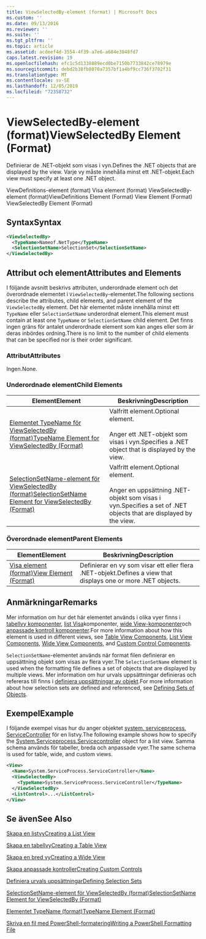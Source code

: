```yaml
---
title: ViewSelectedBy-element (format) | Microsoft Docs
ms.custom: ''
ms.date: 09/13/2016
ms.reviewer: ''
ms.suite: ''
ms.tgt_pltfrm: ''
ms.topic: article
ms.assetid: acdeef4d-3554-4f39-a7e6-a684e3848fd7
caps.latest.revision: 19
ms.openlocfilehash: efc1c5d1338889ecd0be7150b7733842ce78979e
ms.sourcegitcommit: debd2b38fb8070a7357bf1a4bf9cc736f3702f31
ms.translationtype: MT
ms.contentlocale: sv-SE
ms.lasthandoff: 12/05/2019
ms.locfileid: "72358732"
---
```

# <a name="viewselectedby-element-format"></a><span data-ttu-id="cfad6-102">ViewSelectedBy-element (format)</span><span class="sxs-lookup"><span data-stu-id="cfad6-102">ViewSelectedBy Element (Format)</span></span>

<span data-ttu-id="cfad6-103">Definierar de .NET-objekt som visas i vyn.</span><span class="sxs-lookup"><span data-stu-id="cfad6-103">Defines the .NET objects that are displayed by the view.</span></span> <span data-ttu-id="cfad6-104">Varje vy måste innehålla minst ett .NET-objekt.</span><span class="sxs-lookup"><span data-stu-id="cfad6-104">Each view must specify at least one .NET object.</span></span>

<span data-ttu-id="cfad6-105">ViewDefinitions-element (format) Visa element (format) ViewSelectedBy-element (format)</span><span class="sxs-lookup"><span data-stu-id="cfad6-105">ViewDefinitions Element (Format) View Element (Format) ViewSelectedBy Element (Format)</span></span>

## <a name="syntax"></a><span data-ttu-id="cfad6-106">Syntax</span><span class="sxs-lookup"><span data-stu-id="cfad6-106">Syntax</span></span>

```xml
<ViewSelectedBy>
  <TypeName>Nameof.NetType</TypeName>
  <SelectionSetName>SelectionSet</SelectionSetName>
</ViewSelectedBy>
```

## <a name="attributes-and-elements"></a><span data-ttu-id="cfad6-107">Attribut och element</span><span class="sxs-lookup"><span data-stu-id="cfad6-107">Attributes and Elements</span></span>

<span data-ttu-id="cfad6-108">I följande avsnitt beskrivs attributen, underordnade element och det överordnade elementet i `ViewSelectedBy`-elementet.</span><span class="sxs-lookup"><span data-stu-id="cfad6-108">The following sections describe the attributes, child elements, and parent element of the `ViewSelectedBy` element.</span></span> <span data-ttu-id="cfad6-109">Det här elementet måste innehålla minst ett `TypeName` eller `SelectionSetName` underordnat element.</span><span class="sxs-lookup"><span data-stu-id="cfad6-109">This element must contain at least one `TypeName` or `SelectionSetName` child element.</span></span> <span data-ttu-id="cfad6-110">Det finns ingen gräns för antalet underordnade element som kan anges eller som är deras inbördes ordning.</span><span class="sxs-lookup"><span data-stu-id="cfad6-110">There is no limit to the number of child elements that can be specified nor is their order significant.</span></span>

### <a name="attributes"></a><span data-ttu-id="cfad6-111">Attribut</span><span class="sxs-lookup"><span data-stu-id="cfad6-111">Attributes</span></span>

<span data-ttu-id="cfad6-112">Ingen.</span><span class="sxs-lookup"><span data-stu-id="cfad6-112">None.</span></span>

### <a name="child-elements"></a><span data-ttu-id="cfad6-113">Underordnade element</span><span class="sxs-lookup"><span data-stu-id="cfad6-113">Child Elements</span></span>

|<span data-ttu-id="cfad6-114">Element</span><span class="sxs-lookup"><span data-stu-id="cfad6-114">Element</span></span>|<span data-ttu-id="cfad6-115">Beskrivning</span><span class="sxs-lookup"><span data-stu-id="cfad6-115">Description</span></span>|
|-------------|-----------------|
|[<span data-ttu-id="cfad6-116">Elementet TypeName för ViewSelectedBy (format)</span><span class="sxs-lookup"><span data-stu-id="cfad6-116">TypeName Element for ViewSelectedBy (Format)</span></span>](./typename-element-for-viewselectedby-format.md)|<span data-ttu-id="cfad6-117">Valfritt element.</span><span class="sxs-lookup"><span data-stu-id="cfad6-117">Optional element.</span></span><br /><br /> <span data-ttu-id="cfad6-118">Anger ett .NET-objekt som visas i vyn.</span><span class="sxs-lookup"><span data-stu-id="cfad6-118">Specifies a .NET object that is displayed by the view.</span></span>|
|[<span data-ttu-id="cfad6-119">SelectionSetName-element för ViewSelectedBy (format)</span><span class="sxs-lookup"><span data-stu-id="cfad6-119">SelectionSetName Element for ViewSelectedBy (Format)</span></span>](./selectionsetname-element-for-viewselectedby-format.md)|<span data-ttu-id="cfad6-120">Valfritt element.</span><span class="sxs-lookup"><span data-stu-id="cfad6-120">Optional element.</span></span><br /><br /> <span data-ttu-id="cfad6-121">Anger en uppsättning .NET-objekt som visas i vyn.</span><span class="sxs-lookup"><span data-stu-id="cfad6-121">Specifies a set of .NET objects that are displayed by the view.</span></span>|

### <a name="parent-elements"></a><span data-ttu-id="cfad6-122">Överordnade element</span><span class="sxs-lookup"><span data-stu-id="cfad6-122">Parent Elements</span></span>

|<span data-ttu-id="cfad6-123">Element</span><span class="sxs-lookup"><span data-stu-id="cfad6-123">Element</span></span>|<span data-ttu-id="cfad6-124">Beskrivning</span><span class="sxs-lookup"><span data-stu-id="cfad6-124">Description</span></span>|
|-------------|-----------------|
|[<span data-ttu-id="cfad6-125">Visa element (format)</span><span class="sxs-lookup"><span data-stu-id="cfad6-125">View Element (Format)</span></span>](./view-element-format.md)|<span data-ttu-id="cfad6-126">Definierar en vy som visar ett eller flera .NET-objekt.</span><span class="sxs-lookup"><span data-stu-id="cfad6-126">Defines a view that displays one or more .NET objects.</span></span>|

## <a name="remarks"></a><span data-ttu-id="cfad6-127">Anmärkningar</span><span class="sxs-lookup"><span data-stu-id="cfad6-127">Remarks</span></span>

<span data-ttu-id="cfad6-128">Mer information om hur det här elementet används i olika vyer finns i [tabellvy komponenter](./creating-a-table-view.md), [list Visa](./creating-a-list-view.md)komponenter, [wide View-komponenter](./creating-a-wide-view.md)och [anpassade kontroll komponenter](./creating-custom-controls.md).</span><span class="sxs-lookup"><span data-stu-id="cfad6-128">For more information about how this element is used in different views, see [Table View Components](./creating-a-table-view.md), [List View Components](./creating-a-list-view.md), [Wide View Components](./creating-a-wide-view.md), and [Custom Control Components](./creating-custom-controls.md).</span></span>

<span data-ttu-id="cfad6-129">`SelectionSetName`-elementet används när format filen definierar en uppsättning objekt som visas av flera vyer.</span><span class="sxs-lookup"><span data-stu-id="cfad6-129">The `SelectionSetName` element is used when the formatting file defines a set of objects that are displayed by multiple views.</span></span> <span data-ttu-id="cfad6-130">Mer information om hur urvals uppsättningar definieras och refereras till finns i [definiera uppsättningar av objekt](./defining-selection-sets.md).</span><span class="sxs-lookup"><span data-stu-id="cfad6-130">For more information about how selection sets are defined and referenced, see [Defining Sets of Objects](./defining-selection-sets.md).</span></span>

## <a name="example"></a><span data-ttu-id="cfad6-131">Exempel</span><span class="sxs-lookup"><span data-stu-id="cfad6-131">Example</span></span>

<span data-ttu-id="cfad6-132">I följande exempel visas hur du anger objektet [system. serviceprocess. ServiceController](/dotnet/api/System.ServiceProcess.ServiceController) för en listvy.</span><span class="sxs-lookup"><span data-stu-id="cfad6-132">The following example shows how to specify the [System.Serviceprocess.Servicecontroller](/dotnet/api/System.ServiceProcess.ServiceController) object for a list view.</span></span> <span data-ttu-id="cfad6-133">Samma schema används för tabeller, breda och anpassade vyer.</span><span class="sxs-lookup"><span data-stu-id="cfad6-133">The same schema is used for table, wide, and custom views.</span></span>

```xml
<View>
  <Name>System.ServiceProcess.ServiceController</Name>
  <ViewSelectedBy>
    <TypeName>System.ServiceProcess.ServiceController</TypeName>
  </ViewSelectedBy>
  <ListControl>...</ListControl>
</View>
```

## <a name="see-also"></a><span data-ttu-id="cfad6-134">Se även</span><span class="sxs-lookup"><span data-stu-id="cfad6-134">See Also</span></span>

[<span data-ttu-id="cfad6-135">Skapa en listvy</span><span class="sxs-lookup"><span data-stu-id="cfad6-135">Creating a List View</span></span>](./creating-a-list-view.md)

[<span data-ttu-id="cfad6-136">Skapa en tabellvy</span><span class="sxs-lookup"><span data-stu-id="cfad6-136">Creating a Table View</span></span>](./creating-a-table-view.md)

[<span data-ttu-id="cfad6-137">Skapa en bred vy</span><span class="sxs-lookup"><span data-stu-id="cfad6-137">Creating a Wide View</span></span>](./creating-a-wide-view.md)

[<span data-ttu-id="cfad6-138">Skapa anpassade kontroller</span><span class="sxs-lookup"><span data-stu-id="cfad6-138">Creating Custom Controls</span></span>](./creating-custom-controls.md)

[<span data-ttu-id="cfad6-139">Definiera urvals uppsättningar</span><span class="sxs-lookup"><span data-stu-id="cfad6-139">Defining Selection Sets</span></span>](./defining-selection-sets.md)

[<span data-ttu-id="cfad6-140">SelectionSetName-element för ViewSelectedBy (format)</span><span class="sxs-lookup"><span data-stu-id="cfad6-140">SelectionSetName Element for ViewSelectedBy (Format)</span></span>](./selectionsetname-element-for-viewselectedby-format.md)

[<span data-ttu-id="cfad6-141">Elementet TypeName (format)</span><span class="sxs-lookup"><span data-stu-id="cfad6-141">TypeName Element (Format)</span></span>](./typename-element-for-viewselectedby-format.md)

[<span data-ttu-id="cfad6-142">Skriva en fil med PowerShell-formatering</span><span class="sxs-lookup"><span data-stu-id="cfad6-142">Writing a PowerShell Formatting File</span></span>](./writing-a-powershell-formatting-file.md)

